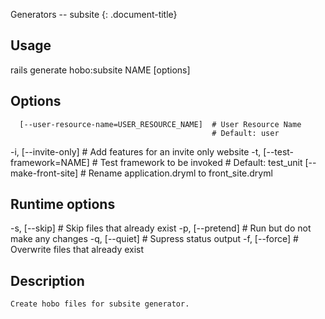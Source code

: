 Generators -- subsite
{: .document-title}


## Usage

    

  rails generate hobo:subsite NAME [options]


## Options

    

      [--user-resource-name=USER_RESOURCE_NAME]  # User Resource Name
                                                 # Default: user
  -i, [--invite-only]                            # Add features for an invite only website
  -t, [--test-framework=NAME]                    # Test framework to be invoked
                                                 # Default: test_unit
      [--make-front-site]                        # Rename application.dryml to front_site.dryml


## Runtime options

    

  -s, [--skip]     # Skip files that already exist
  -p, [--pretend]  # Run but do not make any changes
  -q, [--quiet]    # Supress status output
  -f, [--force]    # Overwrite files that already exist


## Description

    

    Create hobo files for subsite generator.
